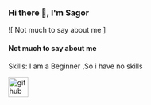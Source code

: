  

 
 
 ### Hi there 👋, I'm   Sagor
 ![  Not much to say about me ]
####   Not much to say about me 


 
 

Skills: I am a Beginner ,So  i have no skills

[<img src='https://cdn.jsdelivr.net/npm/simple-icons@3.0.1/icons/github.svg' alt='github' height='40'>](https://github.com/hub.com/sagorsaha00)   


  
